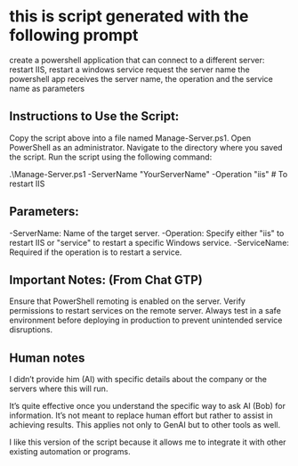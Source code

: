 # this is script generated with the following prompt

create a powershell application that can connect to a different server:
 restart IIS,
restart a windows service request the server name 
the powershell app receives the server name, the operation and the service name as parameters


## Instructions to Use the Script:
Copy the script above into a file named Manage-Server.ps1.
Open PowerShell as an administrator.
Navigate to the directory where you saved the script.
Run the script using the following command:

.\Manage-Server.ps1 -ServerName "YourServerName" -Operation "iis"           # To restart IIS

## Parameters:
-ServerName: Name of the target server.
-Operation: Specify either "iis" to restart IIS or "service" to restart a specific Windows service.
-ServiceName: Required if the operation is to restart a service.
## Important Notes: (From Chat GTP)
Ensure that PowerShell remoting is enabled on the server.
Verify permissions to restart services on the remote server.
Always test in a safe environment before deploying in production to prevent unintended service disruptions.


## Human notes
I didn’t provide him (AI) with specific details about the company or the servers where this will run.

It’s quite effective once you understand the specific way to ask AI (Bob) for information. It’s not meant to replace human effort but rather to assist in achieving results. This applies not only to GenAI but to other tools as well.


I like this version of the script because it allows me to integrate it with other existing automation or programs.